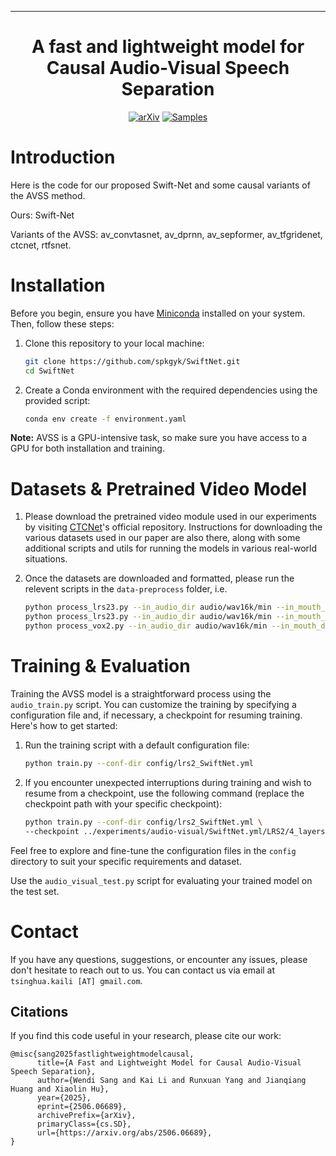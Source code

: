 ______________________________________________________________________

<div align="center">

# A fast and lightweight model for Causal Audio-Visual Speech Separation

[![arXiv](https://img.shields.io/badge/arXiv-2506.06689-brightgreen.svg)](https://arxiv.org/abs/2506.06689)
[![Samples](https://img.shields.io/badge/Website-Demo_Samples-blue.svg)](https://cslikai.cn/Swift-Net)

</div>

# Introduction

Here is the code for our proposed Swift-Net and some causal variants of the AVSS method. 

Ours: Swift-Net

Variants of the AVSS: av_convtasnet, av_dprnn, av_sepformer, av_tfgridenet, ctcnet, rtfsnet.


# Installation

Before you begin, ensure you have [Miniconda](https://docs.conda.io/en/latest/miniconda.html) installed on your system. Then, follow these steps:

1. Clone this repository to your local machine:
   ```bash
   git clone https://github.com/spkgyk/SwiftNet.git
   cd SwiftNet
   ```

2. Create a Conda environment with the required dependencies using the provided script:
   ```bash
   conda env create -f environment.yaml
   ```

**Note:** AVSS is a GPU-intensive task, so make sure you have access to a GPU for both installation and training.

# Datasets & Pretrained Video Model

1. Please download the pretrained video module used in our experiments by visiting [CTCNet](https://github.com/JusperLee/CTCNet)'s official repository. Instructions for downloading the various datasets used in our paper are also there, along with some additional scripts and utils for running the models in various real-world situations. 

2. Once the datasets are downloaded and formatted, please run the relevent scripts in the `data-preprocess` folder, i.e.
   ```bash
   python process_lrs23.py --in_audio_dir audio/wav16k/min --in_mouth_dir mouths --out_dir LRS2
   python process_lrs23.py --in_audio_dir audio/wav16k/min --in_mouth_dir mouths --out_dir LRS3
   python process_vox2.py --in_audio_dir audio/wav16k/min --in_mouth_dir mouths --out_dir VOX2
   ```

# Training & Evaluation

Training the AVSS model is a straightforward process using the `audio_train.py` script. You can customize the training by specifying a configuration file and, if necessary, a checkpoint for resuming training. Here's how to get started:

1. Run the training script with a default configuration file:
   ```bash
   python train.py --conf-dir config/lrs2_SwiftNet.yml
   ```

2. If you encounter unexpected interruptions during training and wish to resume from a checkpoint, use the following command (replace the checkpoint path with your specific checkpoint):
   ```bash
   python train.py --conf-dir config/lrs2_SwiftNet.yml \
   --checkpoint ../experiments/audio-visual/SwiftNet.yml/LRS2/4_layers/checkpoints/epoch=220-val_loss=-13.34.ckpt
   ```

Feel free to explore and fine-tune the configuration files in the `config` directory to suit your specific requirements and dataset.

Use the `audio_visual_test.py` script for evaluating your trained model on the test set. 

# Contact

If you have any questions, suggestions, or encounter any issues, please don't hesitate to reach out to us. You can contact us via email at `tsinghua.kaili [AT] gmail.com`.

## Citations

If you find this code useful in your research, please cite our work:
```
@misc{sang2025fastlightweightmodelcausal,
      title={A Fast and Lightweight Model for Causal Audio-Visual Speech Separation}, 
      author={Wendi Sang and Kai Li and Runxuan Yang and Jianqiang Huang and Xiaolin Hu},
      year={2025},
      eprint={2506.06689},
      archivePrefix={arXiv},
      primaryClass={cs.SD},
      url={https://arxiv.org/abs/2506.06689}, 
}
```